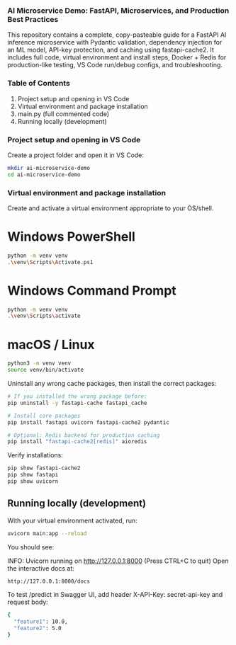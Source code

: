 ### AI Microservice Demo: FastAPI, Microservices, and Production Best Practices

This repository contains a complete, copy-pasteable guide for a FastAPI AI inference microservice with Pydantic validation, dependency injection for an ML model, API-key protection, and caching using fastapi-cache2. It includes full code, virtual environment and install steps, Docker + Redis for production-like testing, VS Code run/debug configs, and troubleshooting.

### Table of Contents

1.  Project setup and opening in VS Code
2.  Virtual environment and package installation
3.  main.py (full commented code)
4.  Running locally (development)

### Project setup and opening in VS Code

Create a project folder and open it in VS Code:

```bash
mkdir ai-microservice-demo
cd ai-microservice-demo
```

### Virtual environment and package installation
Create and activate a virtual environment appropriate to your OS/shell.

# Windows PowerShell

```bash
python -m venv venv
.\venv\Scripts\Activate.ps1
```


# Windows Command Prompt
```bash
python -m venv venv
.\venv\Scripts\activate
```


# macOS / Linux
```bash
python3 -m venv venv
source venv/bin/activate
```

Uninstall any wrong cache packages, then install the correct packages:


```bash
# If you installed the wrong package before:
pip uninstall -y fastapi-cache fastapi_cache

# Install core packages
pip install fastapi uvicorn fastapi-cache2 pydantic

# Optional: Redis backend for production caching
pip install "fastapi-cache2[redis]" aioredis
```

Verify installations:

```bash
pip show fastapi-cache2
pip show fastapi
pip show uvicorn
```

## Running locally (development)

With your virtual environment activated, run:

```bash
uvicorn main:app --reload
```

You should see:

INFO: Uvicorn running on http://127.0.0.1:8000 (Press CTRL+C to quit)
Open the interactive docs at:

```bash
http://127.0.0.1:8000/docs
```


To test /predict in Swagger UI, add header X-API-Key: secret-api-key and request body:

```bash
{
  "feature1": 10.0,
  "feature2": 5.0
}
```

